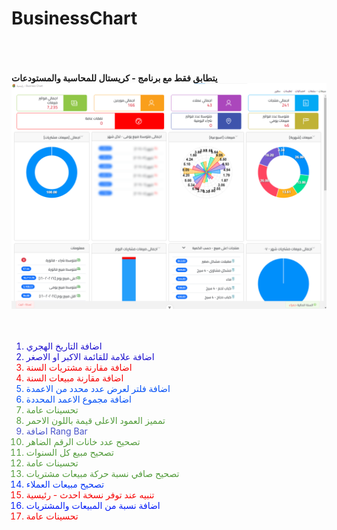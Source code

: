 # BusinessChart
<br/><br/><br/>
**يتطابق فقط مع برنامج - كريستال للمحاسبة والمستودعات**
<img src="images/main.png">
<br/><br/><br/>
<ol type="1">
<li style="color: #1c0fce">اضافة التاريخ الهجري</li>
<li style="color: #1c0fce">اضافة علامة للقائمة الاكبر او الاصغر</li>
<li style="color: #f60303">اضافة مقارنة مشتريات السنة</li>
<li style="color: #f60303">اضافة مقارنة مبيعات السنة</li>
<li style="color: #0350f6">اضافة فلتر لعرض عدد محدد من الاعمدة</li>
<li style="color: #0350f6">اضافة مجموع الاعمد المحددة</li>
<li style="color: #529b3a"> تحسينات عامة</li>
<li style="color: #529b3a"> تمميز العمود الاعلى قيمة  باللون الاحمر</li>
<li style="color: #4954cb"> اضافة Rang Bar </li>
<li style="color: rgb(82,155,58)">تصحيح عدد خانات الرقم الضاهر</li>
<li style="color: rgb(82,155,58)">تصحيح مبيع كل السنوات</li>
<li style="color: rgb(82,155,58)">تحسينات عامة</li>
<li style="color: rgb(82,155,58)">تصحيح صافي نسبة حركة مبيعات مشتريات</li>
<li style="color: rgb(3,52,246)">تصحيح مبيعات العملاء</li>
<li style="color: rgb(246,3,3)">تنبيه عند توفر نسخة احدث - رئيسية</li>
<li style="color: rgb(3,27,246)">اضافة نسبة من المبيعات والمشتريات</li>
<li style="color: rgb(246,3,3)">تحسينات عامة</li>
</ol>  
